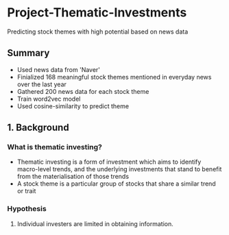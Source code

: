 # Project-Thematic-Investments
Predicting stock themes with high potential based on news data

## Summary
* Used news data from 'Naver'
* Finialized 168 meaningful stock themes mentioned in everyday news over the last year
* Gathered 200 news data for each stock theme
* Train word2vec model
* Used cosine-similarity to predict theme

## 1. Background
### What is thematic investing?
* Thematic investing is a form of investment which aims to identify macro-level trends, and the underlying investments that stand to benefit from the materialisation of those trends
* A stock theme is a particular group of stocks that share a similar trend or trait

### Hypothesis
1. Individual investers are limited in obtaining information. 

